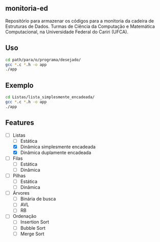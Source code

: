 ## monitoria-ed

Repositório para armazenar os códigos para a monitoria da cadeira de Estruturas de Dados. Turmas de Ciência da Computação e Matemática Computacional, na Universidade Federal do Cariri (UFCA).

## Uso

```sh
cd path/para/o/programa/desejado/
gcc *.c *.h -o app
./app
```

## Exemplo

```sh
cd Listas/lista_simplesmente_encadeada/
gcc *.c *.h -o app
./app
```

## Features
- [ ] Listas
  - [ ] Estática
  - [x] Dinâmica simplesmente encadeada
  - [x] Dinâmica duplamente encadeada

- [ ] Filas
  - [ ] Estática
  - [ ] Dinâmica

- [ ] Pilhas
  - [ ] Estática
  - [ ] Dinâmica

- [ ] Árvores
  - [ ] Binária de busca
  - [ ] AVL
  - [ ] RB

- [ ] Ordenação
  - [ ] Insertion Sort
  - [ ] Bubble Sort
  - [ ] Merge Sort
